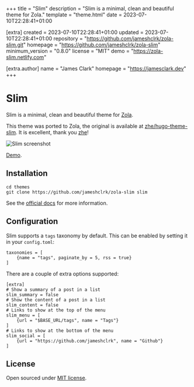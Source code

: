 
+++
title = "Slim"
description = "Slim is a minimal, clean and beautiful theme for Zola."
template = "theme.html"
date = 2023-07-10T22:28:41+01:00

[extra]
created = 2023-07-10T22:28:41+01:00
updated = 2023-07-10T22:28:41+01:00
repository = "https://github.com/jameshclrk/zola-slim.git"
homepage = "https://github.com/jameshclrk/zola-slim"
minimum_version = "0.8.0"
license = "MIT"
demo = "https://zola-slim.netlify.com"

[extra.author]
name = "James Clark"
homepage = "https://jamesclark.dev"
+++        

# Slim

Slim is a minimal, clean and beautiful theme for [Zola](http://getzola.org/).

This theme was ported to Zola, the original is available at [zhe/hugo-theme-slim](https://github.com/zhe/hugo-theme-slim). It is excellent, thank you [zhe](https://github.com/zhe)!

![Slim screenshot](https://github.com/jameshclrk/zola-slim/blob/master/screenshot.png)

[Demo](http://zola-slim.netlify.com).

## Installation

```
cd themes
git clone https://github.com/jameshclrk/zola-slim slim
```

See the [official docs](https://www.getzola.org/documentation/themes/installing-and-using-themes/) for more information.

## Configuration
Slim supports a `tags` taxonomy by default. This can be enabled by setting it in your `config.toml`:

```
taxonomies = [
    {name = "tags", paginate_by = 5, rss = true}
]
```

There are a couple of extra options supported:
```
[extra]
# Show a summary of a post in a list
slim_summary = false
# Show the content of a post in a list
slim_content = false
# Links to show at the top of the menu
slim_menu = [
    {url = "$BASE_URL/tags", name = "Tags"}
]
# Links to show at the bottom of the menu
slim_social = [
    {url = "https://github.com/jameshclrk", name = "Github"}
]
```

## License

Open sourced under [MIT license](https://github.com/zhe/hugo-theme-slim/blob/master/LICENSE.md).

        